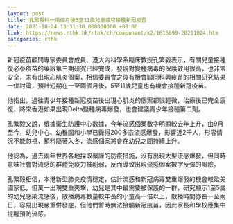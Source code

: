 ```yaml
---
layout: post
title: 孔繁毅料一兩個月後5至11歲兒童或可接種新冠疫苗
date: 2021-10-24 13:31:30.000000000 +08:00
link: https://news.rthk.hk/rthk/ch/component/k2/1616690-20211024.htm
categories: rthk
---
```


新冠疫苗顧問專家委員會成員、港大內科學系臨床教授孔繁毅表示，有關兒童接種復必泰疫苗的藥廠第三期研究已經完成，發現對變種病毒的保護效用很高，也非常安全，未有出現心肌炎個案，相信委員會之後有機會聯同科興疫苗的相關研究結果一併討論，預計短期在一至兩個月後，5至11歲兒童也有機會接種新冠疫苗。

他指出，過往青少年接種新冠疫苗後出現心肌炎的個案都很輕微，治療後已完全康復，將來香港如果出現Delta變種病毒爆發，也會建議青少年接種第二劑。

孔繁毅又說，根據衞生防護中心數據，今年流感個案數字明顯較去年上升，由9月至今，幼兒中心、幼稚園和小學已錄得200多宗流感爆發，影響近2千人，形容情況不能忽視，預料隨著入冬，流感個案將會在幼兒之間持續上升。

他認為，過去兩年世界各地採取嚴謹的防疫措施，沒有出現大型流感爆發，但同時意味社會對流感的群體免疫力被削弱，反而導致出現流感個案數字反彈的風險。

孔繁毅相信，本港新型肺炎疫情穩定，估計流感和新冠病毒雙重爆發的機會較歐美國家低，但萬一出現雙重夾擊，幼兒是其中最需要被保護的一群，研究顯示1至5歲的幼兒感染流感後，散播病毒數量較年長的小童高一倍以上，散播時間亦長一至兩日，容易出現嚴重併發症，但他們暫時無法接觸新冠疫苗，因此家長和學校應集中提醒預防流感。
